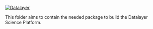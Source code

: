 [![Datalayer](http://datalayer.io/img/logo-datalayer-horizontal.png)](http://datalayer.io)

This folder aims to contain the needed package to build the Datalayer Science Platform.
